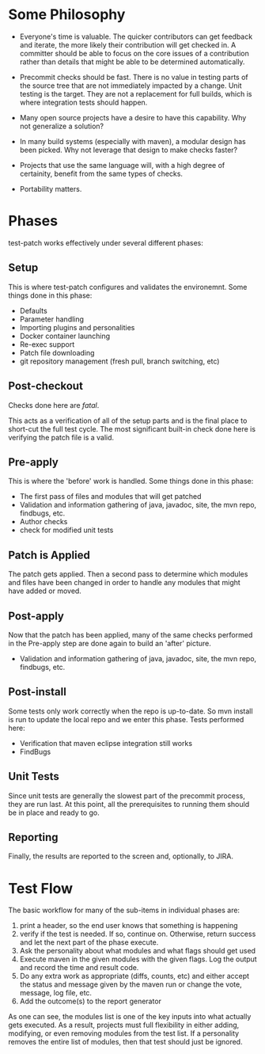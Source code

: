 <!---
  Licensed under the Apache License, Version 2.0 (the "License");
  you may not use this file except in compliance with the License.
  You may obtain a copy of the License at

   http://www.apache.org/licenses/LICENSE-2.0

  Unless required by applicable law or agreed to in writing, software
  distributed under the License is distributed on an "AS IS" BASIS,
  WITHOUT WARRANTIES OR CONDITIONS OF ANY KIND, either express or implied.
  See the License for the specific language governing permissions and
  limitations under the License. See accompanying LICENSE file.
-->

# Some Philosophy

* Everyone's time is valuable.  The quicker contributors can get feedback and iterate, the more likely their contribution will get checked in.  A committer should be able to focus on the core issues of a contribution rather than details that might be able to be determined automatically.

* Precommit checks should be fast.  There is no value in testing parts of the source tree that are not immediately impacted by a change.  Unit testing is the target. They are not a replacement for full builds, which is where integration tests should happen.

* Many open source projects have a desire to have this capability.  Why not generalize a solution?

* In many build systems (especially with maven), a modular design has been picked.  Why not leverage that design to make checks faster?

* Projects that use the same language will, with a high degree of certainity, benefit from the same types of checks.

* Portability matters.

# Phases

test-patch works effectively under several different phases:

## Setup

This is where test-patch configures and validates the environemnt.  Some things done in this phase:

* Defaults
* Parameter handling
* Importing plugins and personalities
* Docker container launching
* Re-exec support
* Patch file downloading
* git repository management (fresh pull, branch switching, etc)

## Post-checkout

Checks done here are *fatal*.

This acts as a verification of all of the setup parts and is the final place to short-cut the full test cycle.  The most significant built-in check done here is verifying the patch file is a valid.

## Pre-apply

This is where the 'before' work is handled.  Some things done in this phase:

* The first pass of files and modules that will get patched
* Validation and information gathering of java, javadoc, site, the mvn repo, findbugs, etc.
* Author checks
* check for modified unit tests

## Patch is Applied

The patch gets applied.  Then a second pass to determine which modules and files have been changed in order to handle any modules that might have added or moved.

## Post-apply

Now that the patch has been applied, many of the same checks performed in the Pre-apply step are done again to build an 'after' picture.

* Validation and information gathering of java, javadoc, site, the mvn repo, findbugs, etc.

## Post-install

Some tests only work correctly when the repo is up-to-date. So
mvn install is run to update the local repo and we enter this phase.  Tests performed here:

* Verification that maven eclipse integration still works
* FindBugs

## Unit Tests

Since unit tests are generally the slowest part of the precommit process, they are run last.  At this point, all the prerequisites to running them should be in place and ready to go.

## Reporting

Finally, the results are reported to the screen and, optionally, to JIRA.

# Test Flow

The basic workflow for many of the sub-items in individual phases are:

1. print a header, so the end user knows that something is happening
1. verify if the test is needed.  If so, continue on.  Otherwise, return success and let the next part of the phase execute.
1. Ask the personality about what modules and what flags should get used
1. Execute maven in the given modules with the given flags. Log the output and record the time and result code.
1. Do any extra work as appropriate (diffs, counts, etc) and either accept the status and message given by the maven run or change the vote, message, log file, etc.
1. Add the outcome(s) to the report generator

As one can see, the modules list is one of the key inputs into what actually gets executed.  As a result, projects must full flexibility in either adding, modifying, or even removing modules from the test list.  If a personality removes the entire list of modules, then that test should just be ignored.

